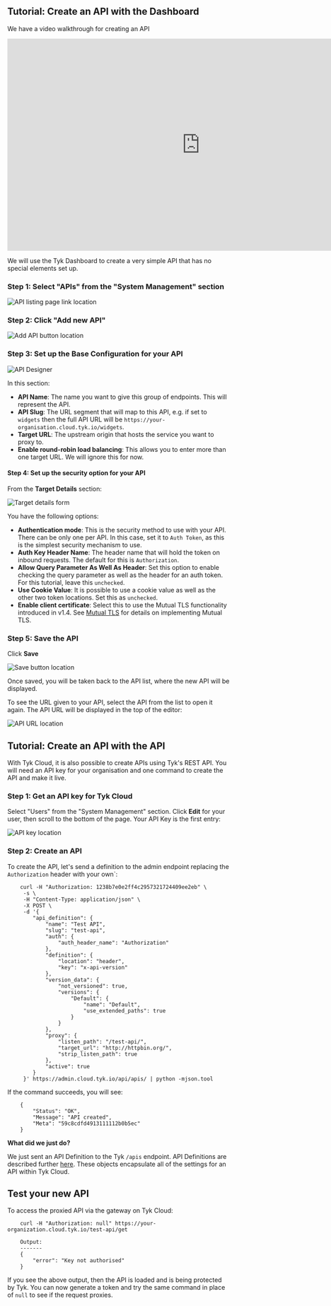 <!-- START OMIT -->
## <a name="with-dashboard"></a>Tutorial: Create an API with the Dashboard

We have a video walkthrough for creating an API

<iframe width="870" height="480" src="https://www.youtube.com/embed/nO0lLWxvpH4" frameborder="0" gesture="media" allowfullscreen></iframe>

We will use the Tyk Dashboard to create a very simple API that has no special elements set up.

### Step 1: Select "APIs" from the "System Management" section

![API listing page link location][1]

### Step 2: Click "Add new API"

![Add API button location][2]

### Step 3: Set up the Base Configuration for your API

![API Designer][3]

In this section:

*   **API Name**: The name you want to give this group of endpoints. This will represent the API.
*   **API Slug**: The URL segment that will map to this API, e.g. if set to `widgets` then the full API URL will be `https://your-organisation.cloud.tyk.io/widgets`.
*   **Target URL**: The upstream origin that hosts the service you want to proxy to.
*   **Enable round-robin load balancing**: This allows you to enter more than one target URL. We will ignore this for now.

#### Step 4: Set up the security option for your API

From the **Target Details** section:

![Target details form][4]

You have the following options:

*   **Authentication mode**: This is the security method to use with your API. There can be only one per API. In this case, set it to `Auth Token`, as this is the simplest security mechanism to use.
*   **Auth Key Header Name**: The header name that will hold the token on inbound requests. The default for this is `Authorization`.
*   **Allow Query Parameter As Well As Header**: Set this option to enable checking the query parameter as well as the header for an auth token. For this tutorial, leave this `unchecked`.
*   **Use Cookie Value**: It is possible to use a cookie value as well as the other two token locations. Set this as `unchecked`.
*   **Enable client certificate**: Select this to use the Mutual TLS functionality introduced in v1.4. See [Mutual TLS](/docs/security/tls-and-ssl/mutual-tls/) for details on implementing Mutual TLS.

### Step 5: Save the API

Click **Save**

![Save button location][5]

Once saved, you will be taken back to the API list, where the new API will be displayed.

To see the URL given to your API, select the API from the list to open it again. The API URL will be displayed in the top of the editor:

![API URL location][6]

## <a name="with-api"></a>Tutorial: Create an API with the API

With Tyk Cloud, it is also possible to create APIs using Tyk's REST API. You will need an API key for your organisation and one command to create the API and make it live.

### Step 1: Get an API key for Tyk Cloud

Select "Users" from the "System Management" section. Click **Edit** for your user, then scroll to the bottom of the page. Your API Key is the first entry:

![API key location][7]

### Step 2: Create an API

To create the API, let's send a definition to the admin endpoint replacing the `Authorization` header with your own`:
```{.copyWrapper}
    curl -H "Authorization: 1238b7e0e2ff4c2957321724409ee2eb" \
     -s \
     -H "Content-Type: application/json" \
     -X POST \
     -d '{
        "api_definition": {
            "name": "Test API",
            "slug": "test-api",
            "auth": {
                "auth_header_name": "Authorization"
            },
            "definition": {
                "location": "header",
                "key": "x-api-version"
            },
            "version_data": {
                "not_versioned": true,
                "versions": {
                    "Default": {
                        "name": "Default",
                        "use_extended_paths": true
                    }
                }
            },
            "proxy": {
                "listen_path": "/test-api/",
                "target_url": "http://httpbin.org/",
                "strip_listen_path": true
            },
            "active": true
        }
     }' https://admin.cloud.tyk.io/api/apis/ | python -mjson.tool
```

[1]: /docs/img/dashboard/system-management/nav_apis_new.png
[2]: /docs/img/dashboard/system-management/add_API_button_new.png
[3]: /docs/img/dashboard/system-management/APIDesigner.png
[4]: /docs/img/dashboard/system-management/Target_Details_new.png
[5]: /docs/img/dashboard/system-management/saveAPI.png
[6]: /docs/img/dashboard/system-management/APIURLLocation.png
[7]: /docs/img/dashboard/system-management/API_key_new.png
[8]: /docs/tyk-rest-api/api-definition-object-details/
<!-- END OMIT -->

If the command succeeds, you will see:
```
    {
        "Status": "OK",
        "Message": "API created",
        "Meta": "59c8cdfd4913111112b0b5ec"
    }
```

**What did we just do?**

We just sent an API Definition to the Tyk `/apis` endpoint. API Definitions are described further [here][8]. These objects encapsulate all of the settings for an API within Tyk Cloud.

## <a name="test-new-api"></a>Test your new API

To access the proxied API via the gateway on Tyk Cloud:
```
    curl -H "Authorization: null" https://your-organization.cloud.tyk.io/test-api/get
    
    Output:
    -------
    {
        "error": "Key not authorised"
    }
```

If you see the above output, then the API is loaded and is being protected by Tyk. You can now generate a token and try the same command in place of `null` to see if the request proxies.